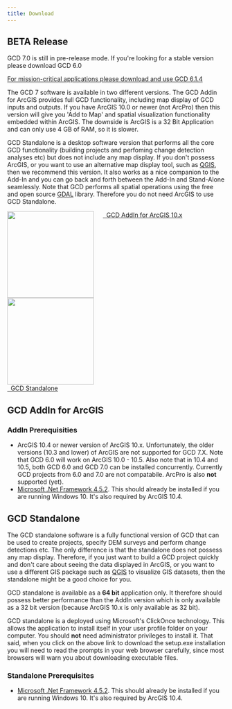 ```yaml
---
title: Download
---
```


<div class="callout alert">
  <h2>BETA Release</h2>
  <p>GCD 7.0 is still in pre-release mode. If you're looking for a stable version please download GCD 6.0 </p>
  <a href="http://gcd.joewheaton.org/downloads">For mission-critical applications please download and use GCD 6.1.4</a>
</div>

The GCD 7 software is available in two different versions. The GCD Addin for ArcGIS provides full GCD functionality, including map display of GCD inputs and outputs. If you have ArcGIS 10.0 or newer (not ArcPro) then this version will give you 'Add to Map' and spatial visualization functionality embedded within ArcGIS. The downside is ArcGIS is a 32 Bit Application and can only use 4 GB of RAM, so it is slower. 

GCD Standalone is a desktop software version that performs all the core GCD functionality (building projects and perfoming change detection analyses etc) but does not include any map display. If you don't possess ArcGIS, or you want to use an alternative map display tool, such as [QGIS](https://www.qgis.org/en/site), then we recommend this version. It also works as a nice companion to the Add-In and you can go back and forth between the Add-In and Stand-Alone seamlessly. Note that GCD performs all spatial operations using the free and open source [GDAL](http://www.gdal.org/) library. Therefore you do not need ArcGIS to use GCD Standalone.

<div class="row">

<div class="columns small-6">
  <img src="{{ site.baseurl }}/assets/images/gcd_addin.png" style="height:200px">
    <div>
    	<a class="button large expanded" href="https://github.com/Riverscapes/gcd/releases">
        <span class="fa fa-cloud-download"></span>
        &nbsp;&nbsp;GCD AddIn for ArcGIS 10.x</a>
    </div>  
</div>

<div class="columns small-6">
	<div>
  
  <img src="{{ site.baseurl }}/assets/images/gcd_standalone.png" style="height:200px">
    <div>
    	<a class="button large expanded" href="https://github.com/Riverscapes/gcd/releases">
        <span class="fa fa-cloud-download"></span>
        &nbsp;&nbsp;GCD Standalone</a>
    </div>
</div>

</div>

</div>

## GCD AddIn for ArcGIS

### AddIn Prerequisities

* ArcGIS 10.4 or newer version of ArcGIS 10.x. Unfortunately, the older versions (10.3 and lower) of ArcGIS are not supported for GCD 7.X. Note that GCD 6.0 will work on ArcGIS 10.0 - 10.5. Also note that in 10.4 and 10.5, both GCD 6.0 and GCD 7.0 can be installed concurrently. Currently GCD projects from 6.0 and 7.0 are not compatabile.  ArcPro is also **not** supported (yet).
* [Microsoft .Net Framework 4.5.2](https://www.microsoft.com/en-ca/download/details.aspx?id=42642). This should already be installed if you are running Windows 10. It's also required by ArcGIS 10.4.

## GCD Standalone

The GCD standalone software is a fully functional version of GCD that can be used to create projects, specify DEM surveys and perform change detections etc. The only difference is that the standalone does not possess any map display. Therefore, if you just want to build a GCD project quickly and don't care about seeing the data displayed in ArcGIS, or you want to use a different GIS package such as [QGIS](https://www.qgis.org/en/site) to visualize GIS datasets, then the standalone might be a good choice for you.

GCD standalone is available as a **64 bit** application only. It therefore should possess better performance than the AddIn version which is only available as a 32 bit version (because ArcGIS 10.x is only available as 32 bit).

GCD standalone is a deployed using Microsoft's ClickOnce technology. This allows the application to install itself in your user profile folder on your computer. You should **not** need administrator privileges to install it. That said, when you click on the above link to download the setup.exe installation you will need to read the prompts in your web browser carefully, since most browsers will warn you about downloading executable files.

### Standalone Prerequisites

* [Microsoft .Net Framework 4.5.2](https://www.microsoft.com/en-ca/download/details.aspx?id=42642). This should already be installed if you are running Windows 10. It's also required by ArcGIS 10.4.
